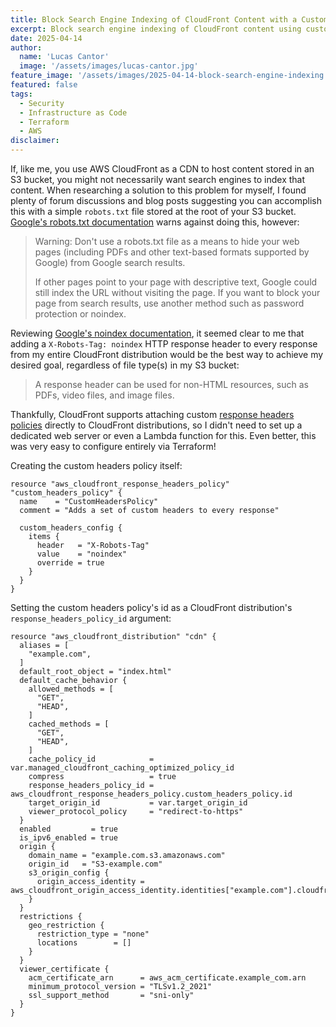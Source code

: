 ```yaml
---
title: Block Search Engine Indexing of CloudFront Content with a Custom Response Headers Policy
excerpt: Block search engine indexing of CloudFront content using custom response headers policies with X-Robots-Tag noindex.
date: 2025-04-14
author:
  name: 'Lucas Cantor'
  image: '/assets/images/lucas-cantor.jpg'
feature_image: '/assets/images/2025-04-14-block-search-engine-indexing.png'
featured: false
tags:
  - Security
  - Infrastructure as Code
  - Terraform
  - AWS
disclaimer:
---
```


If, like me, you use AWS CloudFront as a CDN to host content stored in an S3 bucket, you might not necessarily want search engines to index that content. When researching a solution to this problem for myself, I found plenty of forum discussions and blog posts suggesting you can accomplish this with a simple `robots.txt` file stored at the root of your S3 bucket. [Google's robots.txt documentation](https://developers.google.com/search/docs/crawling-indexing/robots/intro) warns against doing this, however:

> Warning: Don't use a robots.txt file as a means to hide your web pages (including PDFs and other text-based formats supported by Google) from Google search results.
>
> If other pages point to your page with descriptive text, Google could still index the URL without visiting the page. If you want to block your page from search results, use another method such as password protection or noindex.

Reviewing [Google's noindex documentation](https://developers.google.com/search/docs/crawling-indexing/block-indexing), it seemed clear to me that adding a `X-Robots-Tag: noindex` HTTP response header to every response from my entire CloudFront distribution would be the best way to achieve my desired goal, regardless of file type(s) in my S3 bucket:

> A response header can be used for non-HTML resources, such as PDFs, video files, and image files.

Thankfully, CloudFront supports attaching custom [response headers policies](https://docs.aws.amazon.com/AmazonCloudFront/latest/DeveloperGuide/modifying-response-headers.html) directly to CloudFront distributions, so I didn't need to set up a dedicated web server or even a Lambda function for this. Even better, this was very easy to configure entirely via Terraform!

Creating the custom headers policy itself:

```hcl
resource "aws_cloudfront_response_headers_policy" "custom_headers_policy" {
  name    = "CustomHeadersPolicy"
  comment = "Adds a set of custom headers to every response"

  custom_headers_config {
    items {
      header   = "X-Robots-Tag"
      value    = "noindex"
      override = true
    }
  }
}
```

Setting the custom headers policy's id as a CloudFront distribution's `response_headers_policy_id` argument:

```hcl
resource "aws_cloudfront_distribution" "cdn" {
  aliases = [
    "example.com",
  ]
  default_root_object = "index.html"
  default_cache_behavior {
    allowed_methods = [
      "GET",
      "HEAD",
    ]
    cached_methods = [
      "GET",
      "HEAD",
    ]
    cache_policy_id            = var.managed_cloudfront_caching_optimized_policy_id
    compress                   = true
    response_headers_policy_id = aws_cloudfront_response_headers_policy.custom_headers_policy.id
    target_origin_id           = var.target_origin_id
    viewer_protocol_policy     = "redirect-to-https"
  }
  enabled         = true
  is_ipv6_enabled = true
  origin {
    domain_name = "example.com.s3.amazonaws.com"
    origin_id   = "S3-example.com"
    s3_origin_config {
      origin_access_identity = aws_cloudfront_origin_access_identity.identities["example.com"].cloudfront_access_identity_path
    }
  }
  restrictions {
    geo_restriction {
      restriction_type = "none"
      locations        = []
    }
  }
  viewer_certificate {
    acm_certificate_arn      = aws_acm_certificate.example_com.arn
    minimum_protocol_version = "TLSv1.2_2021"
    ssl_support_method       = "sni-only"
  }
}
```
